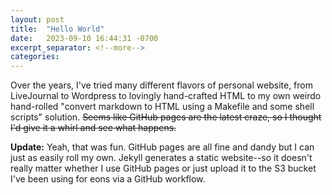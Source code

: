 ```yaml
---
layout: post
title:  "Hello World"
date:   2023-09-10 16:44:31 -0700
excerpt_separator: <!--more-->
categories: 
---
```

Over the years, I've tried many different flavors of personal website,
from LiveJournal to Wordpress to lovingly hand-crafted HTML to my own
weirdo hand-rolled "convert markdown to HTML using a Makefile and some
shell scripts" solution. ~~Seems like GitHub pages are the latest craze,
so I thought I'd give it a whirl and see what happens.~~

**Update:** Yeah, that was fun. GitHub pages are all fine and dandy
but I can just as easily roll my own. Jekyll generates a static
website--so it doesn't really matter whether I use GitHub pages or
just upload it to the S3 bucket I've been using for eons via a GitHub
workflow. 
